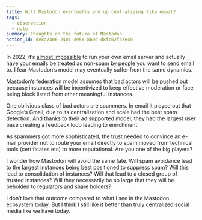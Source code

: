 ```yaml
---
title: Will Mastodon eventually end up centralizing like email?
tags:
  - observation
  - note
summary: Thoughts on the future of Mastodon
notion_id: de8a7406-2401-4956-860d-d8fc62fa7ec0
---
```

In 2022, it’s [almost impossible](https://cfenollosa.com/blog/after-self-hosting-my-email-for-twenty-three-years-i-have-thrown-in-the-towel-the-oligopoly-has-won.html) to run your own email server and actually have your emails be treated as non-spam by people you want to send email to. I fear Mastodon’s model may eventually suffer from the same dynamics.

Mastodon’s federation model assumes that bad actors will be pushed out because instances will be incentivized to keep effective moderation or face being block listed from other meaningful instances.

One oblivious class of bad actors are spammers. In email it played out that Google’s Gmail, due to its centralization and scale had the best spam detection. And thanks to their ad supported model, they had the largest user base creating a feedback loop leading to enrichment.

As spammers got more sophisticated, the trust needed to convince an e-mail provider not to route your email directly to spam moved from technical tools (certificates etc) to more reputational. Are you one of the big players?

I wonder how Mastodon will avoid the same fate. Will spam avoidance lead to the largest instances being best positioned to suppress spam? Will this lead to consolidation of instances? Will that lead to a closed group of trusted instances? Will they necessarily be so large that they will be beholden to regulators and share holders?

I don’t love that outcome compared to what I see in the Mastodon ecosystem today. But I think I still like it better than truly centralized social media like we have today.

